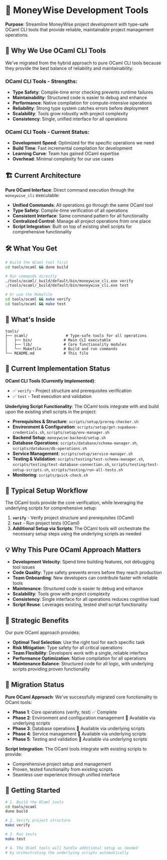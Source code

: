 # 🚀 MoneyWise Development Tools

**Purpose**: Streamline MoneyWise project development with type-safe OCaml CLI tools that provide reliable, maintainable project management operations.

## 🔄 Why We Use OCaml CLI Tools

We've migrated from the hybrid approach to pure OCaml CLI tools because they provide the best balance of reliability and maintainability:

### **OCaml CLI Tools - Strengths:**
- **Type Safety**: Compile-time error checking prevents runtime failures
- **Maintainability**: Structured code is easier to debug and enhance
- **Performance**: Native compilation for compute-intensive operations
- **Reliability**: Strong type system catches errors before deployment
- **Scalability**: Tools grow robustly with project complexity
- **Consistency**: Single, unified interface for all operations

### **OCaml CLI Tools - Current Status:**
- **Development Speed**: Optimized for the specific operations we need
- **Build Time**: Fast incremental compilation for development
- **Learning Curve**: Team has gained OCaml expertise
- **Overhead**: Minimal complexity for our use cases

## 🏗️ Current Architecture

**Pure OCaml Interface**: Direct command execution through the `moneywise_cli` executable:
- **Unified Commands**: All operations go through the same OCaml tool
- **Type Safety**: Compile-time verification of all operations
- **Consistent Interface**: Same command pattern for all functionality
- **Centralized Control**: Manage all project operations from one place
- **Script Integration**: Built on top of existing shell scripts for comprehensive functionality

## 🛠️ What You Get

```bash
# Build the OCaml tool first
cd tools/ocaml && dune build

# Run commands directly
./tools/ocaml/_build/default/bin/moneywise_cli.exe verify
./tools/ocaml/_build/default/bin/moneywise_cli.exe test

# Or use the Makefile
cd tools/ocaml && make verify
cd tools/ocaml && make test
```

## 📁 What's Inside

```
tools/
├── ocaml/                 # Type-safe tools for all operations
│   ├── bin/              # Main CLI executable
│   ├── lib/              # Core functionality modules
│   └── Makefile          # Build and run commands
└── README.md             # This file
```

## 🔄 Current Implementation Status

**OCaml CLI Tools (Currently Implemented)**:
- ✅ `verify` - Project structure and prerequisites verification
- ✅ `test` - Test execution and validation

**Underlying Script Functionality**:
The OCaml tools integrate with and build upon the existing shell scripts in the project:
- **Prerequisites & Structure**: `scripts/setup/prereq-checker.sh`
- **Environment & Configuration**: `scripts/setup/get-supabase-credentials.sh`, `scripts/setup/env-manager.sh`
- **Backend Setup**: `moneywise-backend/setup.sh`
- **Database Operations**: `scripts/database/schema-manager.sh`, `scripts/database/db-operations.sh`
- **Service Management**: `scripts/setup/service-manager.sh`
- **Testing & Validation**: `scripts/testing/test-schema-manager.sh`, `scripts/testing/test-database-connection.sh`, `scripts/testing/test-setup-scripts.sh`, `scripts/testing/run-all-tests.sh`
- **Monitoring**: `scripts/quick-check.sh`

## 🚀 Typical Setup Workflow

The OCaml tools provide the core verification, while leveraging the underlying scripts for comprehensive setup:

1. **`verify`** - Verify project structure and prerequisites (OCaml)
2. **`test`** - Run project tests (OCaml)
3. **Additional Setup via Scripts**: The OCaml tools will orchestrate the necessary setup steps using the underlying scripts as needed

## 💡 Why This Pure OCaml Approach Matters

- **Development Velocity**: Spend time building features, not debugging tool issues
- **Code Quality**: Type safety prevents errors before they reach production
- **Team Onboarding**: New developers can contribute faster with reliable tools
- **Maintenance**: Structured code is easier to debug and enhance
- **Scalability**: Tools grow with project complexity
- **Consistency**: Single interface for all operations reduces cognitive load
- **Script Reuse**: Leverages existing, tested shell script functionality

## 🔮 Strategic Benefits

Our pure OCaml approach provides:
- **Optimal Tool Selection**: Use the right tool for each specific task
- **Risk Mitigation**: Type safety for all critical operations
- **Team Flexibility**: Developers work with a single, reliable interface
- **Performance Optimization**: Native compilation for all operations
- **Maintenance Balance**: Structured code for all logic, with underlying scripts providing proven functionality

## 📝 Migration Status

**Pure OCaml Approach**: We've successfully migrated core functionality to OCaml tools:
- **Phase 1**: Core operations (verify, test) ✅ Complete
- **Phase 2**: Environment and configuration management 🔄 Available via underlying scripts
- **Phase 3**: Database operations 🔄 Available via underlying scripts
- **Phase 4**: Service management 🔄 Available via underlying scripts
- **Phase 5**: Testing and validation 🔄 Available via underlying scripts

**Script Integration**: The OCaml tools integrate with existing scripts to provide:
- Comprehensive project setup and management
- Proven, tested functionality from existing scripts
- Seamless user experience through unified interface

## 🚀 Getting Started

```bash
# 1. Build the OCaml tools
cd tools/ocaml
dune build

# 2. Verify project structure
make verify

# 3. Run tests
make test

# 4. The OCaml tools will handle additional setup as needed
# by orchestrating the underlying scripts automatically
```
